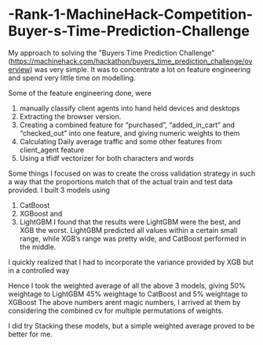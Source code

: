 # -Rank-1-MachineHack-Competition-Buyer-s-Time-Prediction-Challenge

My approach to solving the "Buyers Time Prediction Challenge"(https://machinehack.com/hackathon/buyers_time_prediction_challenge/overview) was very simple. It was to concentrate a lot on feature engineering and spend very little time on modelling.

Some of the feature engineering done, were
1.	manually classify client agents into hand held devices and desktops
2.	Extracting the browser version.
3.	Creating a combined feature for “purchased”, “added_in_cart” and “checked_out” into one feature, and giving numeric weights to them
4.	Calculating Daily average traffic and some other features from client_agent feature
5.	Using a tfidf vectorizer for both characters and words

Some things I focused on was to create the cross validation strategy in such a way that the proportions match that of the actual train and test data provided.
I built 3 models using
1.	CatBoost
2.	XGBoost and
3.	LightGBM
I found that the results were LightGBM were the best, and XGB the worst.
LightGBM predicted all values within a certain small range, while XGB’s range was pretty wide, and CatBoost performed in the middle.

I quickly realized that I had to incorporate the variance provided by XGB but in a controlled way

Hence I took the weighted average of all the above 3 models, giving
	50% weightage to LightGBM
	45% weightage to CatBoost and
	5% weightage to XGBoost
The above numbers arent magic numbers, I arrived at them by considering the combined cv for multiple permutations of weights.

I did try Stacking these models, but a simple weighted average proved to be better for me.
